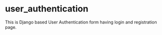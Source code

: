 # user_authentication
This is Django based User Authentication form having login and registration page.
